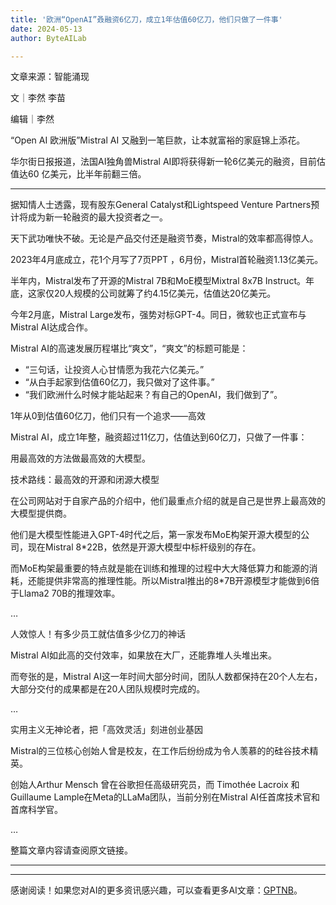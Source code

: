 ```yaml
---
title: '欧洲“OpenAI”叒融资6亿刀，成立1年估值60亿刀，他们只做了一件事'
date: 2024-05-13
author: ByteAILab

---
```


文章来源：智能涌现

文｜李然 李苗

编辑｜李然 

“Open AI 欧洲版”Mistral AI 又融到一笔巨款，让本就富裕的家庭锦上添花。

华尔街日报报道，法国AI独角兽Mistral AI即将获得新一轮6亿美元的融资，目前估值达60 亿美元，比半年前翻三倍。

---
据知情人士透露，现有股东General Catalyst和Lightspeed Venture Partners预计将成为新一轮融资的最大投资者之一。

天下武功唯快不破。无论是产品交付还是融资节奏，Mistral的效率都高得惊人。

2023年4月底成立，花1个月写了7页PPT ，6月份，Mistral首轮融资1.13亿美元。

半年内，Mistral发布了开源的Mistral 7B和MoE模型Mixtral 8x7B Instruct。年底，这家仅20人规模的公司就筹了约4.15亿美元，估值达20亿美元。

今年2月底，Mistral Large发布，强势对标GPT-4。同日，微软也正式宣布与Mistral AI达成合作。

Mistral AI的高速发展历程堪比“爽文”，“爽文”的标题可能是：

- “三句话，让投资人心甘情愿为我花六亿美元。”
- “从白手起家到估值60亿刀，我只做对了这件事。”
- “我们欧洲什么时候才能站起来？有自己的OpenAI，我们做到了”。

1年从0到估值60亿刀，他们只有一个追求——高效

Mistral AI，成立1年整，融资超过11亿刀，估值达到60亿刀，只做了一件事：

用最高效的方法做最高效的大模型。

技术路线：最高效的开源和闭源大模型

在公司网站对于自家产品的介绍中，他们最重点介绍的就是自己是世界上最高效的大模型提供商。

他们是大模型性能进入GPT-4时代之后，第一家发布MoE构架开源大模型的公司，现在Mistral 8*22B，依然是开源大模型中标杆级别的存在。

而MoE构架最重要的特点就是能在训练和推理的过程中大大降低算力和能源的消耗，还能提供非常高的推理性能。所以Mistral推出的8*7B开源模型才能做到6倍于Llama2 70B的推理效率。

…

人效惊人！有多少员工就估值多少亿刀的神话

Mistral AI如此高的交付效率，如果放在大厂，还能靠堆人头堆出来。

而夸张的是，Mistral AI这一年时间大部分时间，团队人数都保持在20个人左右，大部分交付的成果都是在20人团队规模时完成的。

…

实用主义无神论者，把「高效灵活」刻进创业基因

Mistral的三位核心创始人曾是校友，在工作后纷纷成为令人羡慕的的硅谷技术精英。

创始人Arthur Mensch 曾在谷歌担任高级研究员，而 Timothée Lacroix 和 Guillaume Lample在Meta的LLaMa团队，当前分别在Mistral AI任首席技术官和首席科学官。

…

整篇文章内容请查阅原文链接。

---
---
感谢阅读！如果您对AI的更多资讯感兴趣，可以查看更多AI文章：[GPTNB](https://gptnb.com)。